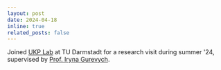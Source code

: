 ```yaml
---
layout: post
date: 2024-04-18
inline: true
related_posts: false
---
```


Joined [UKP Lab]("https://www.informatik.tu-darmstadt.de/ukp/ukp_home/index.en.jsp") at TU Darmstadt for a research visit during summer '24, supervised by [Prof. Iryna Gurevych]("https://www.informatik.tu-darmstadt.de/ukp/ukp_home/head_ukp/index.en.jsp").